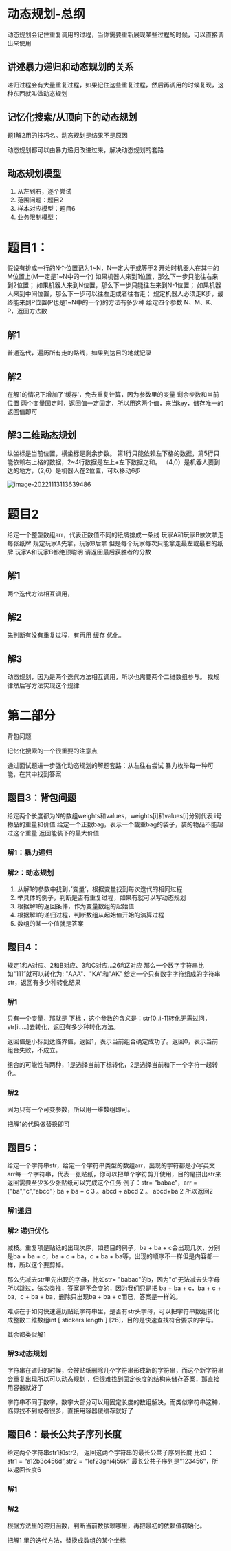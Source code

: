 # 动态规划-总纲

动态规划会记住重复调用的过程，当你需要重新展现某些过程的时候，可以直接调出来使用



## 讲述暴力递归和动态规划的关系

递归过程会有大量重复过程，如果记住这些重复过程，然后再调用的时候复现，这种东西就叫做动态规划





## 记忆化搜索/从顶向下的动态规划

题1解2用的技巧名。动态规划是结果不是原因

动态规划都可以由暴力递归改进过来，解决动态规划的套路



## 动态规划模型

1. 从左到右，逐个尝试
2. 范围问题：题目2
3. 样本对应模型：题目6
4. 业务限制模型：



# 题目1：

假设有排成一行的N个位置记为1~N，N一定大于或等于2
开始时机器人在其中的M位置上(M一定是1~N中的一个)
如果机器人来到1位置，那么下一步只能往右来到2位置；
如果机器人来到N位置，那么下一步只能往左来到N-1位置；
如果机器人来到中间位置，那么下一步可以往左走或者往右走；
规定机器人必须走K步，最终能来到P位置(P也是1~N中的一个)的方法有多少种
给定四个参数 N、M、K、P，返回方法数

## 解1

普通迭代，遍历所有走的路线，如果到达目的地就记录

## 解2

在解1的情况下增加了’缓存‘，免去重复计算，因为参数里的变量 剩余步数和当前位置 两个变量固定时，返回值一定固定，所以用这两个值，来当key，储存唯一的返回值即可

## 解3二维动态规划

纵坐标是当前位置，横坐标是剩余步数。
第1行只能依赖左下格的数据，第5行只能依赖右上格的数据，2~4行数据是左上+左下数据之和。
（4,0）是机器人要到达的地方，（2,6）是机器人在2位置，可以移动6步

![image-20221113113639486](16暴力递归到动态规划.assets/image-20221113113639486.png)







# 题目2

给定一个整型数组arr，代表正数值不同的纸牌排成一条线
玩家A和玩家B依次拿走每张纸牌
规定玩家A先拿，玩家B后拿
但是每个玩家每次只能拿走最左或最右的纸牌
玩家A和玩家B都绝顶聪明
请返回最后获胜者的分数

## 解1 

两个迭代方法相互调用，

## 解2

先判断有没有重复过程，有再用 缓存 优化。

## 解3

动态规划，因为是两个迭代方法相互调用，所以也需要两个二维数组参与。
找规律然后写方法实现这个规律



# 第二部分

背包问题

记忆化搜索的一个很重要的注意点

通过面试题进一步强化动态规划的解题套路：从左往右尝试
暴力枚举每一种可能，在其中找到答案



## 题目3：背包问题

给定两个长度都为N的数组weights和values，weights[i]和values[i]分别代表 i号物品的重量和价值
给定一个正数bag，表示一个载重bag的袋子，装的物品不能超过这个重量
返回能装下的最大价值

### 解1：暴力递归



### 解2：动态规划

1. 从解1的参数中找到，’变量‘，根据变量找到每次迭代的相同过程
2. 举具体的例子，判断是否有重复过程，如果有就可以写动态规划
3. 根据解1的返回条件，作为变量数组的起始值
4. 根据解1的递归过程，判断数组从起始值开始的演算过程
5. 数组的某一个值就是答案



## 题目4：

规定1和A对应、2和B对应、3和C对应...26和Z对应
那么一个数字字符串比如"111”就可以转化为:
"AAA"、"KA"和"AK"
给定一个只有数字字符组成的字符串str，返回有多少种转化结果 

### 解1

只有一个变量，那就是 下标 ，这个参数的含义是：str[0..i-1]转化无需过问，str[i.....]去转化，返回有多少种转化方法。

返回值是小标到达临界值，返回1，表示当前组合确定成功了。返回0，表示当前组合失败，不成立。

组合的可能性有两种，1是选择当前下标转化，2是选择当前和下一个字符一起转化。

### 解2

因为只有一个可变参数，所以用一维数组即可。

把解1的代码做替换即可



## 题目5：

给定一个字符串str，给定一个字符串类型的数组arr，出现的字符都是小写英文
arr每一个字符串，代表一张贴纸，你可以把单个字符剪开使用，目的是拼出str来
返回需要至少多少张贴纸可以完成这个任务
例子：str= "babac"，arr = {"ba","c","abcd"}
ba + ba + c  3  。abcd + abcd 2 。 abcd+ba 2
所以返回2

### 解1递归



### 解2 递归优化

减枝。重复项是贴纸的出现次序，如题目的例子，ba + ba + c会出现几次，分别是ba + ba + c，ba + c + ba，c + ba + ba等，出现的顺序不一样但是内容都一样，所以这个要剪掉。

那么先减去str里先出现的字母，比如str= "babac"的b，因为"c"无法减去头字母所以跳过，依次类推，答案是不会变的，因为我们只是把 ba + ba + c，ba + c + ba，c + ba + ba，删除只出现ba + ba + c而已，答案是一样的。

难点在于如何快速遍历贴纸字符串里，是否有str头字母，可以把字符串数组转化成整数二维数组int [ stickers.length ] [26]，目的是快速查找符合要求的字母。

其余都类似解1

### 解3动态规划

字符串在递归的时候，会被贴纸删除几个字符串形成新的字符串，而这个新字符串会重复出现所以可以动态规划 ，但很难找到固定长度的结构来储存答案，那直接用容器就好了

字符串不同于数字，数字大部分可以用固定长度的数组解决，而类似字符串这种，	临界找不到或者很多，直接用容器傻缓存就好了



## 题目6：最长公共子序列长度

给定两个字符串str1和str2，
返回这两个字符串的最长公共子序列长度
比如 ： str1 = “a12b3c456d”,str2 = “1ef23ghi4j56k”
最长公共子序列是“123456”，所以返回长度6

### 解1



### 解2

根据方法里的递归函数，判断当前数依赖哪里，再把最初的依赖值初始化。

把解1 里的迭代方法，替换成数组的某个坐标
